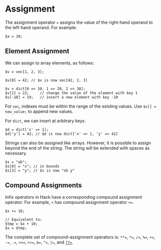 # Assignment

The assignment operator `=` assigns the value of the right-hand operand to the left-hand operand.  For example:

```hack
$a = 10;
```

## Element Assignment

We can assign to array elements, as follows:

```hack
$v = vec[1, 2, 3];

$v[0] = 42; // $v is now vec[42, 2, 3]

$v = dict[0 => 10, 1 => 20, 2 => 30];
$v[1] = 22;     // change the value of the element with key 1
$v[-10] = 19;   // insert a new element with key -10
```

For `vec`, indexes must be within the range of the
existing values. Use `$v[] = new_value;` to append new values.

For `dict`, we can insert at arbitrary keys.

``` Hack
$d = dict['x' => 1];
$d['y'] = 42; // $d is now dict['x' => 1, 'y' => 42]
```

Strings can also be assigned like arrays. However, it is possible to
assign beyond the end of the string. The string will be extended with
spaces as necessary.

``` Hack
$s = "ab";
$s[0] = "x"; // in bounds
$s[3] = "y"; // $s is now "xb y"
```

## Compound Assignments

Infix operators in Hack have a corresponding compound assignment
operator. For example, `+` has compound assignment operator `+=`.

``` Hack no-extract
$x += 10;

// Equivalent to:
$tmp = $x + 10;
$x = $tmp;
```

The complete set of compound-assignment operators is: `**=`, `*=`, `/=`, `%=`, `+=`, `-=`, `.=`, `<<=`, `>>=`, `&=`, `^=`, `|=`, and
[`??=`](/hack/expressions-and-operators/coalesce#coalescing-assignment-operator).
